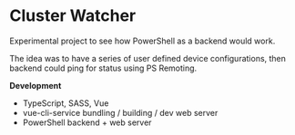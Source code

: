 # Cluster Watcher

Experimental project to see how PowerShell as a backend would work.

The idea was to have a series of user defined device configurations, then backend could ping for status using PS Remoting.

**Development**

- TypeScript, SASS, Vue
- vue-cli-service bundling / building / dev web server
- PowerShell backend + web server
